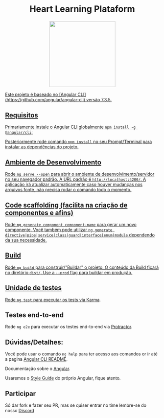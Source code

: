 <h1 align="center">
  Heart Learning Plataform
</h1>

<h3 align="center">
  <img src="https://heartdevs.com/wp-content/uploads/2018/12/logo.png" width="215"><br>
  <a href="https://discord.me/he4rt" target="_blank">
</h3>
Este projeto é baseado no [Angular CLI](https://github.com/angular/angular-cli) versão 7.3.5.

## Requisitos
Primariamente instale o Angular CLI globalmente `npm install -g @angular/cli`;

Posteriormente rode comando `npm install` no seu Prompt/Terminal para instalar as dependências do projeto.

## Ambiente de Desenvolvimento

Rode `ng serve --open` para abrir o ambiente de desenvolvimento/servidor no seu navegador padrão. A URL padrão é `http://localhost:4200/`. A aplicação irá atualizar automaticamente caso houver mudanças nos arquivos fonte, não precisa rodar o comando todo o momento.

## Code scaffolding (facilita na criação de componentes e afins)

Rode `ng generate component component-name` para gerar um novo componente. Você também pode utilizar `ng generate directive|pipe|service|class|guard|interface|enum|module` dependendo da sua necessidade.

## Build

Rode `ng build` para construir/"Buildar" o projeto. O conteúdo da Build ficará no diretório `dist/`. Use a `--prod` flag para buildar em produção.

##  Unidade de testes

Rode `ng test` para executar os tests via [Karma](https://karma-runner.github.io).

## Testes end-to-end

Rode `ng e2e` para executar os testes end-to-end via [Protractor](http://www.protractortest.org/).

## Dúvidas/Detalhes:

Você pode usar o comando `ng help` para ter acesso aos comandos or ir até a pagina [Angular CLI README](https://github.com/angular/angular-cli/blob/master/README.md).

Documentação sobre o [Angular](https://angular.io/docs).

Usaremos o [Style Guide](https://angular.io/guide/styleguide) do próprio Angular, fique atento.

## Participar

Só dar fork e fazer seu PR, mas se quiser entrar no time lembre-se do nosso [Discord](https://discord.me/he4rt)


